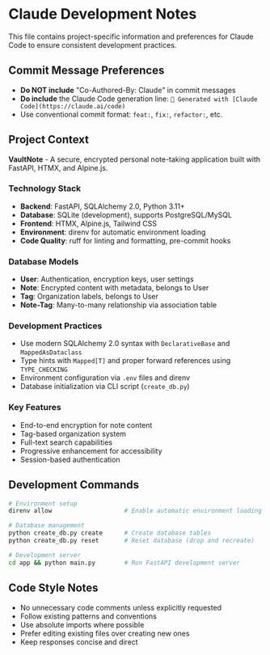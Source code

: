 # Claude Development Notes

This file contains project-specific information and preferences for Claude Code to ensure consistent development practices.

## Commit Message Preferences

- **Do NOT include** "Co-Authored-By: Claude" in commit messages
- **Do include** the Claude Code generation line: `🤖 Generated with [Claude Code](https://claude.ai/code)`
- Use conventional commit format: `feat:`, `fix:`, `refactor:`, etc.

## Project Context

**VaultNote** - A secure, encrypted personal note-taking application built with FastAPI, HTMX, and Alpine.js.

### Technology Stack
- **Backend**: FastAPI, SQLAlchemy 2.0, Python 3.11+
- **Database**: SQLite (development), supports PostgreSQL/MySQL
- **Frontend**: HTMX, Alpine.js, Tailwind CSS
- **Environment**: direnv for automatic environment loading
- **Code Quality**: ruff for linting and formatting, pre-commit hooks

### Database Models
- **User**: Authentication, encryption keys, user settings
- **Note**: Encrypted content with metadata, belongs to User
- **Tag**: Organization labels, belongs to User
- **Note-Tag**: Many-to-many relationship via association table

### Development Practices
- Use modern SQLAlchemy 2.0 syntax with `DeclarativeBase` and `MappedAsDataclass`
- Type hints with `Mapped[T]` and proper forward references using `TYPE_CHECKING`
- Environment configuration via `.env` files and direnv
- Database initialization via CLI script (`create_db.py`)

### Key Features
- End-to-end encryption for note content
- Tag-based organization system
- Full-text search capabilities
- Progressive enhancement for accessibility
- Session-based authentication

## Development Commands

```bash
# Environment setup
direnv allow                    # Enable automatic environment loading

# Database management
python create_db.py create      # Create database tables
python create_db.py reset       # Reset database (drop and recreate)

# Development server
cd app && python main.py        # Run FastAPI development server
```

## Code Style Notes
- No unnecessary code comments unless explicitly requested
- Follow existing patterns and conventions
- Use absolute imports where possible
- Prefer editing existing files over creating new ones
- Keep responses concise and direct